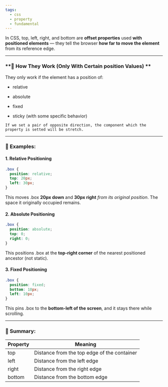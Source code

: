```yaml
---
tags:
  - css
  - property
  - fundamental
---
```


In CSS, top, left, right, and bottom are **offset properties** used **with positioned elements** — they tell the browser **how far to move the element** from its reference edge.

---

### **📌 How They Work (Only With Certain position Values) **

They only work if the element has a position of:

- relative
    
- absolute
    
- fixed
    
- sticky (with some specific behavior)
    

```ad-note
If we set a pair of opposite direction, the component which the property is setted will be stretch.
```

---

### **📘 Examples:**

#### **1. Relative Positioning**

```css
.box {
  position: relative;
  top: 20px;
  left: 30px;
}
```

This moves .box **20px down** and **30px right** _from its original position_. The space it originally occupied remains.

#### **2. Absolute Positioning**

```css
.box {
  position: absolute;
  top: 0;
  right: 0;
}
```

This positions .box at the **top-right corner** of the nearest positioned ancestor (not static).

#### **3. Fixed Positioning**

```css
.box {
  position: fixed;
  bottom: 10px;
  left: 10px;
}
```

This pins .box to the **bottom-left of the screen**, and it stays there while scrolling.

---

### **🎯 Summary:**

|**Property**|**Meaning**|
|---|---|
|top|Distance from the top edge of the container|
|left|Distance from the left edge|
|right|Distance from the right edge|
|bottom|Distance from the bottom edge|
